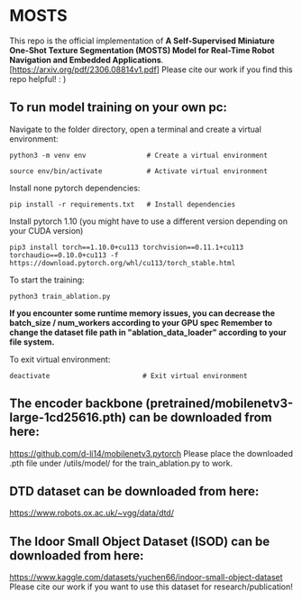 # MOSTS

This repo is the official implementation of **A Self-Supervised Miniature One-Shot Texture Segmentation (MOSTS) Model for Real-Time Robot Navigation and Embedded Applications**.
[https://arxiv.org/pdf/2306.08814v1.pdf]
Please cite our work if you find this repo helpful! : )

## To run model training on your own pc:

Navigate to the folder directory, open a terminal and create a virtual environment:
```
python3 -m venv env               # Create a virtual environment

source env/bin/activate           # Activate virtual environment
```
Install none pytorch dependencies:
```
pip install -r requirements.txt   # Install dependencies
```
Install pytorch 1.10 (you might have to use a different version depending on your CUDA version)
```
pip3 install torch==1.10.0+cu113 torchvision==0.11.1+cu113 torchaudio==0.10.0+cu113 -f https://download.pytorch.org/whl/cu113/torch_stable.html
```
To start the training:
```
python3 train_ablation.py
```
**If you encounter some runtime memory issues, you can decrease the batch_size / num_workers according to your GPU spec**
**Remember to change the dataset file path in "ablation_data_loader" according to your file system.**

To exit virtual environment:
```
deactivate                       # Exit virtual environment
```

## The encoder backbone (pretrained/mobilenetv3-large-1cd25616.pth) can be downloaded from here:
https://github.com/d-li14/mobilenetv3.pytorch
Please place the downloaded .pth file under /utils/model/ for the train_ablation.py to work.

## DTD dataset can be downloaded from here:
https://www.robots.ox.ac.uk/~vgg/data/dtd/

## The Idoor Small Object Dataset (ISOD) can be downloaded from here:
https://www.kaggle.com/datasets/yuchen66/indoor-small-object-dataset
Please cite our work if you want to use this dataset for research/publication!

